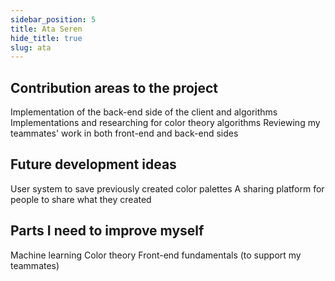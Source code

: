 ```yaml
---
sidebar_position: 5
title: Ata Seren
hide_title: true
slug: ata
---
```


## Contribution areas to the project
Implementation of the back-end side of the client and algorithms
Implementations and researching for color theory algorithms
Reviewing my teammates' work in both front-end and back-end sides

## Future development ideas
User system to save previously created color palettes
A sharing platform for people to share what they created

## Parts I need to improve myself
Machine learning
Color theory
Front-end fundamentals (to support my teammates)
